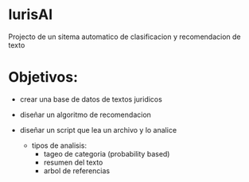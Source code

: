 # IurisAI
Projecto de un sitema automatico de clasificacion y recomendacion de texto


# Objetivos:

- crear una base de datos de textos juridicos 

- diseñar un algoritmo de recomendacion

- diseñar un script que lea un archivo y lo analice
    - tipos de analisis:
        - tageo de categoria (probability based)
        - resumen del texto 
        - arbol de referencias 
